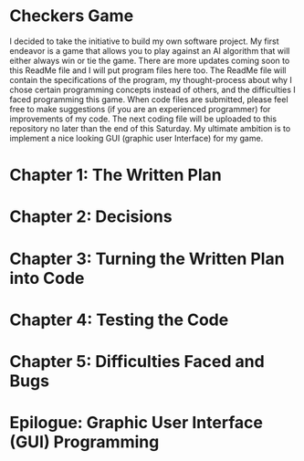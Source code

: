 # Checkers Game
I decided to take the initiative to build my own software project. My first endeavor is a game that allows you to play against an AI algorithm that will either always win or tie the game. There are more updates coming soon to this ReadMe file and I will put program files here too. The ReadMe file will contain the specifications of the program, my thought-process about why I chose certain programming concepts instead of others, and the difficulties I faced programming this game. When code files are submitted, please feel free to make suggestions (if you are an experienced programmer) for improvements of my code. The next coding file will be uploaded to this repository no later than the end of this Saturday. My ultimate ambition is to implement a nice looking GUI (graphic user Interface) for my game. 
# Chapter 1: The Written Plan
# Chapter 2: Decisions 
# Chapter 3: Turning the Written Plan into Code
# Chapter 4: Testing the Code
# Chapter 5: Difficulties Faced and Bugs
# Epilogue: Graphic User Interface (GUI) Programming 
